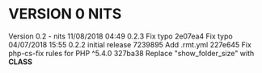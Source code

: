 
VERSION 0  NITS
===============

   Version 0.2 - nits
      11/08/2018 04:49  0.2.3  Fix typo
         2e07ea4 Fix typo
      04/07/2018 15:55  0.2.2  initial release
         7239895 Add .rmt.yml
         227e645 Fix php-cs-fix rules for PHP ^5.4.0
         327ba38 Replace "show_folder_size" with __CLASS__